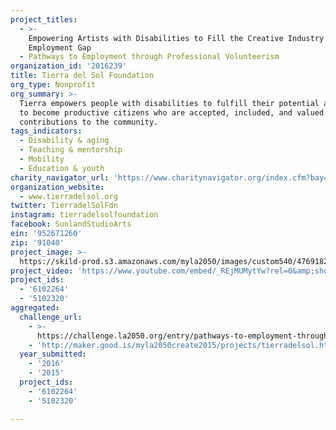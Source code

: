 ```yaml
---
project_titles:
  - >-
    Empowering Artists with Disabilities to Fill the Creative Industry
    Employment Gap
  - Pathways to Employment through Professional Volunteerism
organization_id: '2016239'
title: Tierra del Sol Foundation
org_type: Nonprofit
org_summary: >-
  Tierra empowers people with disabilities to fulfill their potential and desire
  to become productive citizens who are accepted, included, and valued for their
  contributions to the community.
tags_indicators:
  - Disability & aging
  - Teaching & mentorship
  - Mobility
  - Education & youth
charity_navigator_url: 'https://www.charitynavigator.org/index.cfm?bay=search.profile&ein=952671260'
organization_website:
  - www.tierradelsol.org
twitter: TierradelSolFdn
instagram: tierradelsolfoundation
facebook: SunlandStudioArts
ein: '952671260'
zip: '91040'
project_image: >-
  https://skild-prod.s3.amazonaws.com/myla2050/images/custom540/4769182815741-team88.png
project_video: 'https://www.youtube.com/embed/_REjMUMytYw?rel=0&amp;showinfo=0'
project_ids:
  - '6102264'
  - '5102320'
aggregated:
  challenge_url:
    - >-
      https://challenge.la2050.org/entry/pathways-to-employment-through-professional-volunteerism
    - 'http://maker.good.is/myla2050create2015/projects/tierradelsol.html'
  year_submitted:
    - '2016'
    - '2015'
  project_ids:
    - '6102264'
    - '5102320'

---
```

